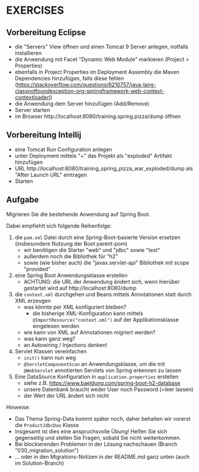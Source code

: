 # EXERCISES

## Vorbereitung Eclipse

- die "Servers" View öffnen und einen Tomcat 9 Server anlegen, notfalls installieren
- die Anwendung mit Facet "Dynamic Web Module" markieren (Project > Properties)
- ebenfalls in Project Properties im Deployment Assembly die Maven Dependencies
  hinzufügen, falls diese
  fehlen (https://stackoverflow.com/questions/6210757/java-lang-classnotfoundexception-org-springframework-web-context-contextloaderl)
- die Anwendung dem Server hinzufügen (Add/Remove)
- Server starten
- im Browser http://localhost:8080/training.spring.pizza/dump öffnen

## Vorbereitung Intellij

- eine Tomcat Run Configuration anlegen
- unter Deployment mittels "+" das Projekt als "exploded" Artifakt hinzufügen
- URL http://localhost:8080/training_spring_pizza_war_exploded/dump als "After Launch URL" eintragen
- Starten

## Aufgabe

Migrieren Sie die bestehende Anwendung auf Spring Boot.

Dabei empfiehlt sich folgende Reihenfolge:

1. die `pom.xml` Datei durch eine Spring-Boot-basierte Version ersetzen (insbesondere Nutzung der Boot parent-pom)
    - wir benötigen die Starter "web" und "jdbc" sowie "test"
    - außerdem noch die Bibliothek für "h2"
    - sowie (wie bisher auch) die "javax.servlet-api" Bibliothek mit scope "provided"
2. eine Spring Boot Anwendungsklasse erstellen
    - ACHTUNG: die URL der Anwendung ändert sich, wenn hierüber gestartet wird auf http://localhost:8080/dump
3. die `context.xml` durchgehen und Beans mittels Annotationen statt durch XML erzeugen
    - was könnte per XML konfiguriert bleiben?
        - die bisherige XML-Konfiguration kann mittels `@ImportResource("context.xml")` auf der Applikationsklasse
          eingelesen werden
    - wie kann von XML auf Annotationen migriert werden?
    - was kann ganz weg?
    - an Autowiring / Injections denken!
4. Servlet Klassen vereinfachen
    - `init()` kann nun weg
    - `@ServletComponentScan` an Anwendungsklasse, um die mit `@WebServlet` annotierten Servlets von Spring erkennen zu
      lassen
5. Eine DataSource Konfiguration in `application.properties` erstellen
    - siehe z.B. https://www.baeldung.com/spring-boot-h2-database
    - unsere Datenbank braucht weder User noch Password (=leer lassen)
    - der Wert der URL ändert sich nicht

Hinweise:

- Das Thema Spring-Data kommt später noch, daher behalten wir vorerst die `ProductJdbcDao` Klasse
- Insgesamt ist dies eine anspruchsvolle Übung! Helfen Sie sich gegenseitig und stellen Sie
  Fragen, sobald Sie nicht weiterkommen.
- Bei blockierenden Problemen in der Lösung nachschauen (Branch "030_migration_solution")
- ... oder in den Migrations-Notizen in der README.md ganz unten (auch im Solution-Branch) 